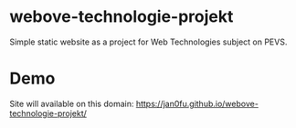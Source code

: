 # webove-technologie-projekt
Simple static website as a project for Web Technologies subject on PEVS.
# Demo
Site will available on this domain: https://jan0fu.github.io/webove-technologie-projekt/
